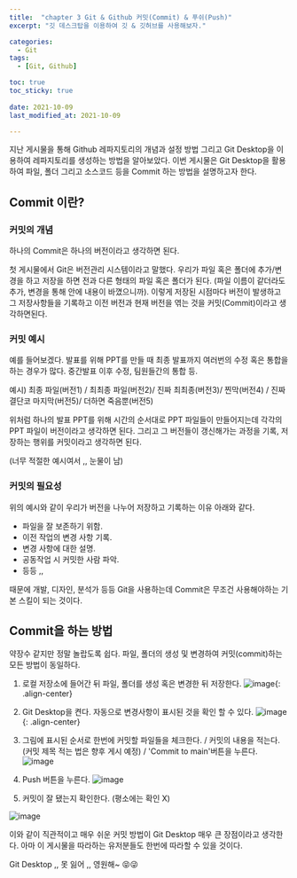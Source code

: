 ```yaml
---
title:  "chapter 3 Git & Github 커밋(Commit) & 푸쉬(Push)" 
excerpt: "깃 데스크탑을 이용하여 깃 & 깃허브를 사용해보자."

categories:
  - Git
tags:
  - [Git, Github]

toc: true
toc_sticky: true
 
date: 2021-10-09
last_modified_at: 2021-10-09

---
```


지난 게시물을 통해 Github 레파지토리의 개념과 설정 방법 그리고 Git Desktop을 이용하여 레파지토리를 생성하는 방법을 알아보았다. 이번 게시물은 Git Desktop을 활용하여 파일, 폴더 그리고 소스코드 등을 Commit 하는 방법을 설명하고자 한다. 

## Commit 이란?

### 커밋의 개념

하나의 Commit은 하나의 버전이라고 생각하면 된다. 

첫 게시물에서 Git은 버전관리 시스템이라고 말했다. 우리가 파일 혹은 폴더에 추가/변경을 하고 저장을 하면 전과 다른 형태의 파일 혹은 폴더가 된다. (파일 이름이 같더라도 추가, 변경을 통해 안에 내용이 바꼈으니까). 이렇게 저장된 시점마다 버전이 발생하고 그 저장사항들을 기록하고 이전 버전과 현재 버전을 엮는 것을 커밋(Commit)이라고 생각하면된다. 

### 커밋 예시 

예를 들어보겠다. 발표를 위해 PPT를 만들 때 최종 발표까지 여러번의 수정 혹은 통합을 하는 경우가 많다. 중간발표 이후 수정, 팀원들간의 통합 등.

예시) 최종 파일(버전1) / 최최종 파일(버전2)/ 진짜 최최종(버전3)/ 찐막(버전4) / 진짜 결단코 마지막(버전5)/ 더하면 죽음뿐(버전5)

위처럼 하나의 발표 PPT를 위해 시간의 순서대로 PPT 파일들이 만들어지는데 각각의 PPT 파일이 버전이라고 생각하면 된다. 그리고 그 버전들이 갱신해가는 과정을 기록, 저장하는 행위를 커밋이라고 생각하면 된다. 

(너무 적절한 예시여서 ,, 눈물이 남)

### 커밋의 필요성 

위의 예시와 같이 우리가 버전을 나누어 저장하고 기록하는 이유 아래와 같다. 

- 파일을 잘 보존하기 위함. 
- 이전 작업의 변경 사항 기록. 
- 변경 사항에 대한 설명. 
- 공동작업 시 커밋한 사람 파악.
- 등등 ,, 

때문에 개발, 디자인, 분석가 등등 Git을 사용하는데 Commit은 무조건 사용해야하는 기본 스킬이 되는 것이다. 


## Commit을 하는 방법 

약장수 같지만 정말 놀랍도록 쉽다. 파일, 폴더의 생성 및 변경하여 커밋(commit)하는 모든 방법이 동일하다. 

1. 로컬 저장소에 들어간 뒤 파일, 폴더를 생성 혹은 변경한 뒤 저장한다. 
  ![image](https://user-images.githubusercontent.com/67791317/136600062-f89eec96-0b23-417c-aed4-e918a7176568.png){: .align-center}

2. Git Desktop을 켠다. 자동으로 변경사항이 표시된 것을 확인 할 수 있다. 
  ![image](https://user-images.githubusercontent.com/67791317/136600517-07179f1d-edff-463f-9f8f-6205fc53ef24.png){: .align-center}

3. 그림에 표시된 순서로 한번에 커밋할 파일들을 체크한다. / 커밋의 내용을 적는다. (커밋 제목 적는 법은 향후 게시 예정) / 'Commit to main'버튼을 누른다. 
  ![image](https://user-images.githubusercontent.com/67791317/136600824-376fefc7-5b9f-418f-869e-c99f1728bfe7.png)

4. Push 버튼을 누른다. 
  ![image](https://user-images.githubusercontent.com/67791317/136601201-07a8ea1d-db7c-44fe-8a30-ca91ff62f66c.png)

5. 커밋이 잘 됐는지 확인한다. (평소에는 확인 X)

  ![image](https://user-images.githubusercontent.com/67791317/136601436-1bdd0bfb-89fd-4590-b7aa-60ad49b6caf5.png)


이와 같이 직관적이고 매우 쉬운 커밋 방법이 Git Desktop 매우 큰 장점이라고 생각한다. 아마 이 게시물을 따라하는 유저분들도 한번에 따라할 수 있을 것이다. 

Git Desktop ,, 못 잃어 ,, 영원해~ 😝😜